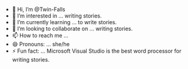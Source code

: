 - 👋 Hi, I’m @Twin-Falls
- 👀 I’m interested in ... writing stories.
- 🌱 I’m currently learning ... to write stories.
- 💞️ I’m looking to collaborate on ... writing stories.
- 📫 How to reach me ... 
- 😄 Pronouns: ... she/he
- ⚡ Fun fact: ... Microsoft Visual Studio is the best word processor for writing stories.

<!---
Twin-Falls/Twin-Falls is a ✨ special ✨ repository because its `README.md` (this file) appears on your GitHub profile.
You can click the Preview link to take a look at your changes.
--->
